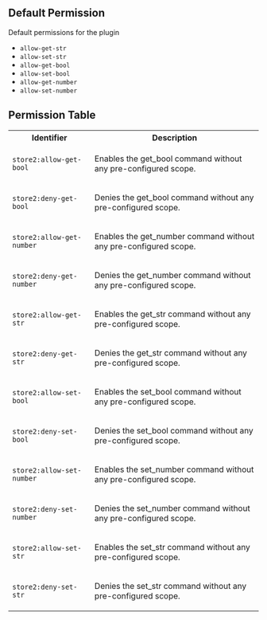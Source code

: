 ## Default Permission

Default permissions for the plugin

- `allow-get-str`
- `allow-set-str`
- `allow-get-bool`
- `allow-set-bool`
- `allow-get-number`
- `allow-set-number`

## Permission Table

<table>
<tr>
<th>Identifier</th>
<th>Description</th>
</tr>


<tr>
<td>

`store2:allow-get-bool`

</td>
<td>

Enables the get_bool command without any pre-configured scope.

</td>
</tr>

<tr>
<td>

`store2:deny-get-bool`

</td>
<td>

Denies the get_bool command without any pre-configured scope.

</td>
</tr>

<tr>
<td>

`store2:allow-get-number`

</td>
<td>

Enables the get_number command without any pre-configured scope.

</td>
</tr>

<tr>
<td>

`store2:deny-get-number`

</td>
<td>

Denies the get_number command without any pre-configured scope.

</td>
</tr>

<tr>
<td>

`store2:allow-get-str`

</td>
<td>

Enables the get_str command without any pre-configured scope.

</td>
</tr>

<tr>
<td>

`store2:deny-get-str`

</td>
<td>

Denies the get_str command without any pre-configured scope.

</td>
</tr>

<tr>
<td>

`store2:allow-set-bool`

</td>
<td>

Enables the set_bool command without any pre-configured scope.

</td>
</tr>

<tr>
<td>

`store2:deny-set-bool`

</td>
<td>

Denies the set_bool command without any pre-configured scope.

</td>
</tr>

<tr>
<td>

`store2:allow-set-number`

</td>
<td>

Enables the set_number command without any pre-configured scope.

</td>
</tr>

<tr>
<td>

`store2:deny-set-number`

</td>
<td>

Denies the set_number command without any pre-configured scope.

</td>
</tr>

<tr>
<td>

`store2:allow-set-str`

</td>
<td>

Enables the set_str command without any pre-configured scope.

</td>
</tr>

<tr>
<td>

`store2:deny-set-str`

</td>
<td>

Denies the set_str command without any pre-configured scope.

</td>
</tr>
</table>

